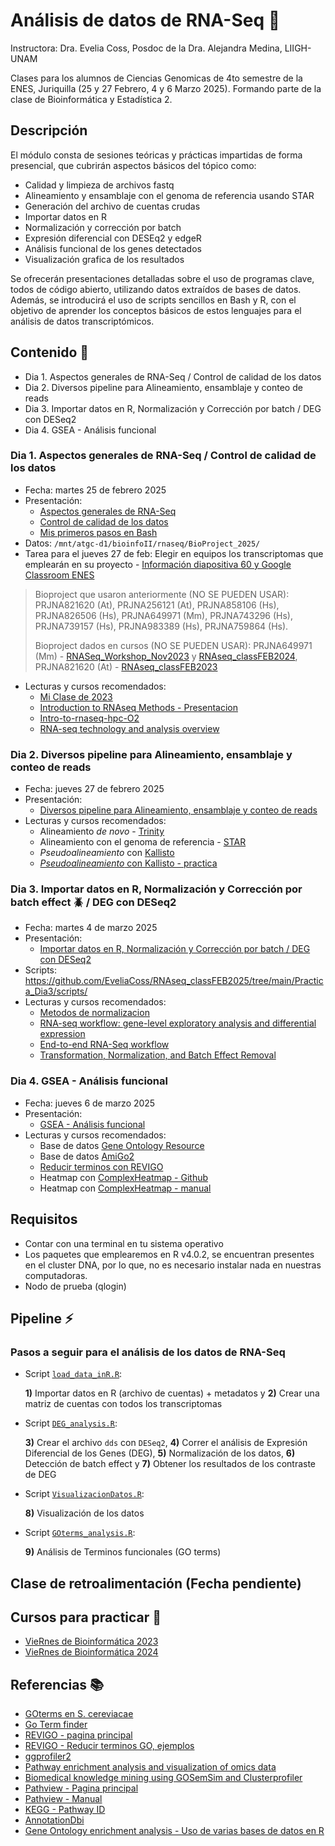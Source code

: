 # Análisis de datos de RNA-Seq 👾

Instructora: Dra. Evelia Coss, Posdoc de la Dra. Alejandra Medina, LIIGH-UNAM

Clases para los alumnos de Ciencias Genomicas de 4to semestre de la ENES, Juriquilla (25 y 27 Febrero, 4 y 6 Marzo 2025). Formando parte de la clase de Bioinformática y Estadística 2. 

## Descripción

El módulo consta de sesiones teóricas y prácticas impartidas de forma presencial, que cubrirán aspectos básicos del tópico como:

- Calidad y limpieza de archivos fastq
- Alineamiento y ensamblaje con el genoma de referencia usando STAR
- Generación del archivo de cuentas crudas
- Importar datos en R
- Normalización y corrección por batch
- Expresión diferencial con DESEq2 y edgeR
- Análisis funcional de los genes detectados
- Visualización grafica de los resultados

Se ofrecerán presentaciones detalladas sobre el uso de programas clave, todos de código abierto, utilizando datos extraídos de bases de datos. Además, se introducirá el uso de scripts sencillos en Bash y R, con el objetivo de aprender los conceptos básicos de estos lenguajes para el análisis de datos transcriptómicos.

## Contenido 📌

- Dia 1. Aspectos generales de RNA-Seq / Control de calidad de los datos
- Dia 2. Diversos pipeline para Alineamiento, ensamblaje y conteo de reads
- Dia 3. Importar datos en R, Normalización y Corrección por batch / DEG con DESeq2
- Dia 4. GSEA - Análisis funcional

### Dia 1. Aspectos generales de RNA-Seq / Control de calidad de los datos

- Fecha: martes 25 de febrero 2025
- Presentación:
    - [Aspectos generales de RNA-Seq](https://eveliacoss.github.io/RNAseq_classFEB2025/Presentaciones/Dia1_AspectosGenerales.html#1)
    - [Control de calidad de los datos](https://eveliacoss.github.io/RNAseq_classFEB2025/Presentaciones/Dia1_AspectosGenerales.html#43)
    - [Mis primeros pasos en Bash](https://eveliacoss.github.io/RNAseq_classFEB2025/Presentaciones/Dia1_AspectosGenerales.html#68)
- Datos: `/mnt/atgc-d1/bioinfoII/rnaseq/BioProject_2025/`
- Tarea para el jueves 27 de feb: Elegir en equipos los transcriptomas que emplearán en su proyecto - [Información diapositiva 60 y Google Classroom ENES](https://eveliacoss.github.io/RNAseq_classFEB2025/Presentaciones/Dia1_AspectosGenerales.html#64)

> Bioproject que usaron anteriormente (NO SE PUEDEN USAR): PRJNA821620 (At), PRJNA256121 (At), PRJNA858106 (Hs), PRJNA826506 (Hs), PRJNA649971 (Mm), PRJNA743296 (Hs), PRJNA739157 (Hs), PRJNA983389 (Hs), PRJNA759864 (Hs).
>
> Bioproject dados en cursos (NO SE PUEDEN USAR): PRJNA649971 (Mm) - [RNASeq_Workshop_Nov2023](https://github.com/EveliaCoss/RNASeq_Workshop_Nov2023) y [RNAseq_classFEB2024](https://github.com/EveliaCoss/RNAseq_classFEB2024), PRJNA821620 (At) - [RNAseq_classFEB2023](https://github.com/EveliaCoss/RNAseq_classFEB2023)

- Lecturas y cursos recomendados:
    - [Mi Clase de 2023](https://github.com/EveliaCoss/RNASeq_Workshop_Nov2023)
    - [Introduction to RNAseq Methods - Presentacion](https://bioinformatics-core-shared-training.github.io/Bulk_RNAseq_Course_Nov22/Bulk_RNAseq_Course_Base/Markdowns/01_Introduction_to_RNAseq_Methods.pdf)
    - [Intro-to-rnaseq-hpc-O2](https://github.com/hbctraining/Intro-to-rnaseq-hpc-O2/tree/master/lessons)
    - [RNA-seq technology and analysis overview](https://github.com/mdozmorov/presentations/tree/master/RNA-seq)


### Dia 2. Diversos pipeline para Alineamiento, ensamblaje y conteo de reads

- Fecha: jueves 27 de febrero 2025
- Presentación:
    - [Diversos pipeline para Alineamiento, ensamblaje y conteo de reads](https://eveliacoss.github.io/RNAseq_classFEB2025/Presentaciones/Dia2_QCAlineamiento.html#1)
- Lecturas y cursos recomendados:
    - Alineamiento *de novo* - [Trinity](https://github.com/trinityrnaseq/trinityrnaseq)
    - Alineamiento con el genoma de referencia - [STAR](https://github.com/alexdobin/STAR/blob/master/doc/STARmanual.pdf)
    - *Pseudoalineamiento* con [Kallisto](https://pachterlab.github.io/kallisto/manual)
    - [*Pseudoalineamiento* con Kallisto - practica](https://github.com/EveliaCoss/RNAseq_classFEB2023/tree/main/RNA_seq#practica2)

### Dia 3. Importar datos en R, Normalización y Corrección por batch effect 🪲 / DEG con DESeq2

- Fecha: martes 4 de marzo 2025
- Presentación:
    - [Importar datos en R, Normalización y Corrección por batch / DEG con DESeq2](https://eveliacoss.github.io/RNAseq_classFEB2025/Presentaciones/Dia3_ImportarDatos.html#1)
- Scripts: https://github.com/EveliaCoss/RNAseq_classFEB2025/tree/main/Practica_Dia3/scripts/
- Lecturas y cursos recomendados:
    - [Metodos de normalizacion](https://hbctraining.github.io/DGE_workshop/lessons/02_DGE_count_normalization.html#2-create-deseq2-object)
    - [RNA-seq workflow: gene-level exploratory analysis and differential expression](https://www.bioconductor.org/packages/devel/workflows/vignettes/rnaseqGene/inst/doc/rnaseqGene.html#pca-plot-using-generalized-pca)
    - [End-to-end RNA-Seq workflow](https://www.bioconductor.org/help/course-materials/2015/CSAMA2015/lab/rnaseqCSAMA.html)
    - [Transformation, Normalization, and Batch Effect Removal](https://bio-protocol.org/exchange/protocoldetail?id=4462&type=1)


### Dia 4. GSEA - Análisis funcional

- Fecha: jueves 6 de marzo 2025
- Presentación:
   - [GSEA - Análisis funcional](https://eveliacoss.github.io/RNAseq_classFEB2025/Presentaciones/Dia4_GSEA.html#1)
- Lecturas y cursos recomendados:
    - Base de datos [Gene Ontology Resource](http://geneontology.org/)
    - Base de datos [AmiGo2](https://amigo.geneontology.org/amigo/landing)
    - [Reducir terminos con REVIGO](http://revigo.irb.hr/)
    - Heatmap con [ComplexHeatmap -  Github](https://github.com/jokergoo/ComplexHeatmap)
    - Heatmap con [ComplexHeatmap -  manual](https://jokergoo.github.io/ComplexHeatmap-reference/book/)

## Requisitos

- Contar con una terminal en tu sistema operativo
- Los paquetes que emplearemos en R v4.0.2, se encuentran presentes en el cluster DNA, por lo que, no es necesario instalar nada en nuestras computadoras.
- Nodo de prueba (qlogin)

## Pipeline ⚡
### Pasos a seguir para el análisis de los datos de **RNA-Seq**

- Script [`load_data_inR.R`](https://github.com/EveliaCoss/RNAseq_classFEB2024/blob/main/Practica_Dia3/scripts/load_data_inR.R):

  **1)** Importar datos en R (archivo de cuentas) + metadatos y **2)** Crear una matriz de cuentas con todos los transcriptomas

- Script [`DEG_analysis.R`](https://github.com/EveliaCoss/RNAseq_classFEB2024/blob/main/Practica_Dia3/scripts/DEG_analysis.R):

  **3)** Crear el archivo `dds` con `DESeq2`, **4)** Correr el análisis de Expresión Diferencial de los Genes (DEG), **5)** Normalización de los datos, **6)** Detección de batch effect y **7)** Obtener los resultados de los contraste de DEG

- Script [`VisualizacionDatos.R`](https://github.com/EveliaCoss/RNAseq_classFEB2024/blob/main/Practica_Dia3/scripts/VisualizacionDatos.R):

  **8)** Visualización de los datos

- Script [`GOterms_analysis.R`](https://github.com/EveliaCoss/RNAseq_classFEB2024/blob/main/Practica_Dia4/scripts/GOterms_analysis.R):

  **9)** Análisis de Terminos funcionales (GO terms)

## Clase de retroalimentación (Fecha pendiente)




## Cursos para practicar 📕

- [VieRnes de Bioinformática 2023](https://github.com/EveliaCoss/ViernesBioinfo2023)
- [VieRnes de Bioinformática 2024](https://github.com/EveliaCoss/ViernesBioinfo2024)

## Referencias 📚
- [GOterms en S. cereviacae](https://www.yeastgenome.org/goSlimMapper)
- [Go Term finder](https://go.princeton.edu/cgi-bin/GOTermFinder?)
- [REVIGO - pagina principal](http://revigo.irb.hr/FAQ)
- [REVIGO - Reducir terminos GO, ejemplos](https://www.bioconductor.org/packages/release/bioc/vignettes/rrvgo/inst/doc/rrvgo.html)
- [ggprofiler2](https://cran.r-project.org/web/packages/gprofiler2/vignettes/gprofiler2.html)
- [Pathway enrichment analysis and visualization of omics data](https://cytoscape.org/cytoscape-tutorials/protocols/enrichmentmap-pipeline/#/)
- [Biomedical knowledge mining using GOSemSim and Clusterprofiler](https://yulab-smu.top/biomedical-knowledge-mining-book/clusterprofiler-kegg.html)
- [Pathview - Pagina principal](https://pathview.r-forge.r-project.org/)
- [Pathview - Manual](https://pathview.r-forge.r-project.org/pathview.pdf)
- [KEGG - Pathway ID](https://www.genome.jp/kegg/pathway.html)
- [AnnotationDbi](https://hbctraining.github.io/DGE_workshop_salmon_online/lessons/AnnotationDbi_lesson.html)
- [Gene Ontology enrichment analysis - Uso de varias bases de datos en R](https://davetang.org/muse/2010/11/10/gene-ontology-enrichment-analysis/)

